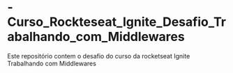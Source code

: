 # -Curso_Rockteseat_Ignite_Desafio_Trabalhando_com_Middlewares
Este repositório contem o desafio do curso da rocketseat Ignite Trabalhando com Middlewares
